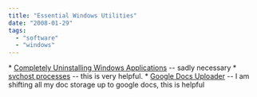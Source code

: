 ```yaml
---
title: "Essential Windows Utilities"
date: "2008-01-29"
tags: 
  - "software"
  - "windows"
---
```


\* [Completely Uninstalling Windows Applications](http://googlesystem.blogspot.com/2008/01/completely-uninstalling-windows.html "Completely Uninstalling Windows Applications") -- sadly necessary \* [svchost processes](http://lifehacker.com/348880/find-out-whats-behind-those-svchostexe-processes) -- this is very helpful. \* [Google Docs Uploader](http://googlesystem.blogspot.com/2008/01/google-docs-uploader.html) -- I am shifting all my doc storage up to google docs, this is helpful
